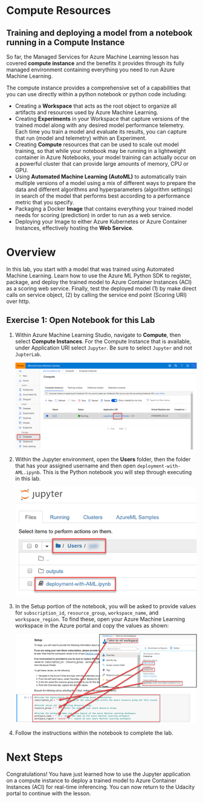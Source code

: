 # Compute Resources

## Training and deploying a model from a notebook running in a Compute Instance

So far, the Managed Services for Azure Machine Learning lesson has covered **compute instance** and the benefits it provides through its fully managed environment containing everything you need to run Azure Machine Learning.

The compute instance provides a comprehensive set of a capabilities that you can use directly within a python notebook or python code including:

- Creating a **Workspace** that acts as the root object to organize all artifacts and resources used by Azure Machine Learning.
- Creating **Experiments** in your Workspace that capture versions of the trained model along with any desired model performance telemetry. Each time you train a model and evaluate its results, you can capture that run (model and telemetry) within an Experiment.
- Creating **Compute** resources that can be used to scale out model training, so that while your notebook may be running in a lightweight container in Azure Notebooks, your model training can actually occur on a powerful cluster that can provide large amounts of memory, CPU or GPU. 
- Using **Automated Machine Learning (AutoML)** to automatically train multiple versions of a model using a mix of different ways to prepare the data and different algorithms and hyperparameters (algorithm settings) in search of the model that performs best according to a performance metric that you specify. 
- Packaging a Docker **Image** that contains everything your trained model needs for scoring (prediction) in order to run as a web service.
- Deploying your Image to either Azure Kubernetes or Azure Container Instances, effectively hosting the **Web Service**.

# Overview

In this lab, you start with a model that was trained using Automated Machine Learning. Learn how to use the Azure ML Python SDK to register, package, and deploy the trained model to Azure Container Instances (ACI) as a scoring web service. Finally, test the deployed model (1) by make direct calls on service object, (2) by calling the service end point (Scoring URI) over http.

## Exercise 1: Open Notebook for this Lab

1. Within Azure Machine Learning Studio, navigate to **Compute**, then select **Compute Instances**. For the Compute Instance that is available, under Application URI select `Jupyter`. Be sure to select `Jupyter` and not `JupterLab`.

   ![Image highlights the steps to launch Jupyter from the Compute Instance.](images/02.png "Launch Jupyter from Compute Instance")

2. Within the Jupyter environment, open the **Users** folder, then the folder that has your assigned username and then open `deployment-with-AML.ipynb`. This is the Python notebook you will step through executing in this lab.

   ![Image highlights the steps to open the notebook.](images/notebook-link.png 'Opening the notebook')

3. In the Setup portion of the notebook, you will be asked to provide values for `subscription_id`, `resource_group`, `workspace_name`, and `workspace_region`. To find these, open your Azure Machine Learning workspace in the Azure portal and copy the values as shown:

   ![The Azure Machine Learning workspace is shown with arrows pointing from the values to the parameters in the notebook cell.](images/aml-values.png "Azure Machine Learning values")

4. Follow the instructions within the notebook to complete the lab.

# Next Steps

Congratulations! You have just learned how to use the Jupyter application on a compute instance to deploy a trained model to Azure Container Instances (ACI) for real-time inferencing. You can now return to the Udacity portal to continue with the lesson.

